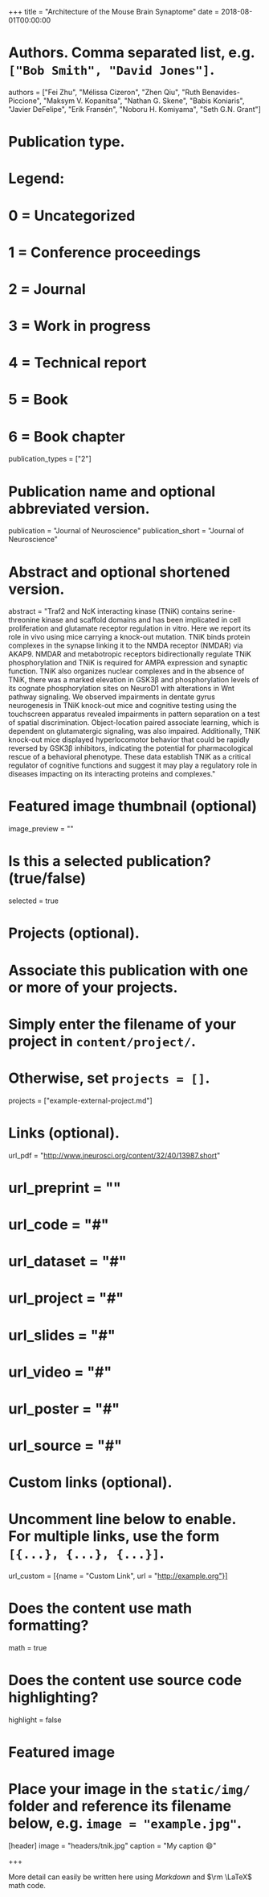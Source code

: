 +++
title = "Architecture of the Mouse Brain Synaptome"
date = 2018-08-01T00:00:00

# Authors. Comma separated list, e.g. `["Bob Smith", "David Jones"]`.
authors = ["Fei Zhu", "Mélissa Cizeron", "Zhen Qiu", "Ruth Benavides-Piccione", "Maksym V. Kopanitsa", "Nathan G. Skene", "Babis Koniaris", "Javier DeFelipe", "Erik Fransén", "Noboru H. Komiyama", "Seth G.N. Grant"]

# Publication type.
# Legend:
# 0 = Uncategorized
# 1 = Conference proceedings
# 2 = Journal
# 3 = Work in progress
# 4 = Technical report
# 5 = Book
# 6 = Book chapter
publication_types = ["2"]

# Publication name and optional abbreviated version.
publication = "Journal of Neuroscience"
publication_short = "Journal of Neuroscience"

# Abstract and optional shortened version.
abstract = "Traf2 and NcK interacting kinase (TNiK) contains serine-threonine kinase and scaffold domains and has been implicated in cell proliferation and glutamate receptor regulation in vitro. Here we report its role in vivo using mice carrying a knock-out mutation. TNiK binds protein complexes in the synapse linking it to the NMDA receptor (NMDAR) via AKAP9. NMDAR and metabotropic receptors bidirectionally regulate TNiK phosphorylation and TNiK is required for AMPA expression and synaptic function. TNiK also organizes nuclear complexes and in the absence of TNiK, there was a marked elevation in GSK3β and phosphorylation levels of its cognate phosphorylation sites on NeuroD1 with alterations in Wnt pathway signaling. We observed impairments in dentate gyrus neurogenesis in TNiK knock-out mice and cognitive testing using the touchscreen apparatus revealed impairments in pattern separation on a test of spatial discrimination. Object-location paired associate learning, which is dependent on glutamatergic signaling, was also impaired. Additionally, TNiK knock-out mice displayed hyperlocomotor behavior that could be rapidly reversed by GSK3β inhibitors, indicating the potential for pharmacological rescue of a behavioral phenotype. These data establish TNiK as a critical regulator of cognitive functions and suggest it may play a regulatory role in diseases impacting on its interacting proteins and complexes."

# Featured image thumbnail (optional)
image_preview = ""

# Is this a selected publication? (true/false)
selected = true

# Projects (optional).
#   Associate this publication with one or more of your projects.
#   Simply enter the filename of your project in `content/project/`.
#   Otherwise, set `projects = []`.
projects = ["example-external-project.md"]

# Links (optional).
url_pdf = "http://www.jneurosci.org/content/32/40/13987.short"
# url_preprint = ""
# url_code = "#"
# url_dataset = "#"
# url_project = "#"
# url_slides = "#"
# url_video = "#"
# url_poster = "#"
# url_source = "#"

# Custom links (optional).
#   Uncomment line below to enable. For multiple links, use the form `[{...}, {...}, {...}]`.
url_custom = [{name = "Custom Link", url = "http://example.org"}]

# Does the content use math formatting?
math = true

# Does the content use source code highlighting?
highlight = false

# Featured image
# Place your image in the `static/img/` folder and reference its filename below, e.g. `image = "example.jpg"`.
[header]
image = "headers/tnik.jpg"
caption = "My caption :smile:"

+++

More detail can easily be written here using *Markdown* and $\rm \LaTeX$ math code.
